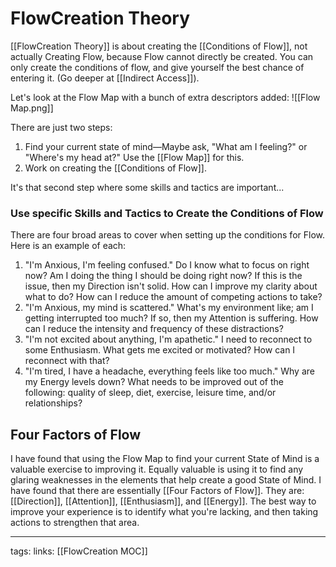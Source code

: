 # FlowCreation Theory
[[FlowCreation Theory]] is about creating the [[Conditions of Flow]], not actually Creating Flow, because Flow cannot directly be created. You can only create the conditions of flow, and give yourself the best chance of entering it. (Go deeper at [[Indirect Access]]).

Let's look at the Flow Map with a bunch of extra descriptors added:
![[Flow Map.png]]

There are just two steps:
1. Find your current state of mind—Maybe ask, "What am I feeling?" or "Where's my head at?" Use the [[Flow Map]] for this.
2. Work on creating the [[Conditions of Flow]].

It's that second step where some skills and tactics are important...

### Use specific Skills and Tactics to Create the Conditions of Flow
There are four broad areas to cover when setting up the conditions for Flow. Here is an example of each:

1. "I'm Anxious, I'm feeling confused." Do I know what to focus on right now? Am I doing the thing I should be doing right now? If this is the issue, then my Direction isn't solid. How can I improve my clarity about what to do? How can I reduce the amount of competing actions to take?
2. "I'm Anxious, my mind is scattered." What's my environment like; am I getting interrupted too much? If so, then my Attention is suffering. How can I reduce the intensity and frequency of these distractions?
3. "I'm not excited about anything, I'm apathetic." I need to reconnect to some Enthusiasm. What gets me excited or motivated? How can I reconnect with that?
4. "I'm tired, I have a headache, everything feels like too much." Why are my Energy levels down? What needs to be improved out of the following: quality of sleep, diet, exercise, leisure time, and/or relationships?

## Four Factors of Flow

I have found that using the Flow Map to find your current State of Mind is a valuable exercise to improving it. Equally valuable is using it to find any glaring weaknesses in the elements that help create a good State of Mind. I have found that there are essentially [[Four Factors of Flow]]. They are: [[Direction]], [[Attention]], [[Enthusiasm]], and [[Energy]]. The best way to improve your experience is to identify what you're lacking, and then taking actions to strengthen that area.

---
tags: 
links: [[FlowCreation MOC]]

